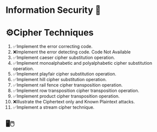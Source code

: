 ﻿# Information Security 🔐
<h1>⚙️Cipher Techniques</h1>
<ol>
        <li>✅Implement the error correcting code.</li>
        <li>❌Implement the error detecting code. Code Not Available</li>
        <li>✅Implement caeser cipher substitution operation.</li>
        <li>✅Implement monoalphabetic and polyalphabetic cipher substitution operation.</li>
        <li>✅Implement playfair cipher substitution operation.</li>
        <li>✅Implement hill cipher substitution operation.</li>
        <li>✅Implement rail fence cipher transposition operation.</li>
        <li>✅Implement row transposition cipher transposition operation.</li>
        <li>✅Implement product cipher transposition operation.</li>
        <li>❌Illustrate the Ciphertext only and Known Plaintext attacks.</li>
        <li>✅Implement a stream cipher technique.</li>
</ol>
<h2>🖥🖱</h2>
